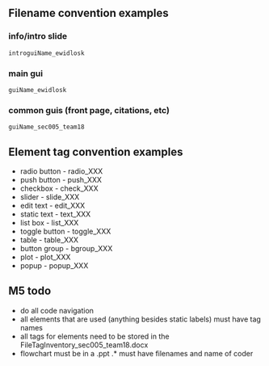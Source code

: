 ## Filename convention examples
### info/intro slide
	introguiName_ewidlosk
### main gui
	guiName_ewidlosk
### common guis (front page, citations, etc)
	guiName_sec005_team18

## Element tag convention examples
* radio button - radio_XXX
* push button - push_XXX
* checkbox - check_XXX
* slider - slide_XXX
* edit text - edit_XXX
* static text - text_XXX
* list box - list_XXX
* toggle button - toggle_XXX
* table - table_XXX
* button group - bgroup_XXX
* plot - plot_XXX
* popup - popup_XXX

## M5 todo
* do all code navigation
* all elements that are used (anything besides static labels) must have tag names
* all tags for elements need to be stored in the FileTagInventory_sec005_team18.docx
* flowchart must be in a .ppt
.* must have filenames and name of coder
